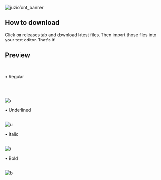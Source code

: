 ![juziofont_banner](https://user-images.githubusercontent.com/49320100/155890286-297b24f2-30e6-4780-ba7b-cca11d515116.png)
## How to download
Click on releases tab and download latest files. Then import those files into your text editor. That's it!
## Preview
<br>

• Regular

<br>
<br>

![r](https://media.discordapp.net/attachments/824247674571194418/947531260534853632/normal.png)

• Underlined 
<br>
<br>

![u](https://media.discordapp.net/attachments/824247674571194418/947531260719419432/underline.png) 

• Italic
<br>
<br>

![i](https://media.discordapp.net/attachments/824247674571194418/947531260878782464/2.png)

• Bold
<br>
<br>

![b](https://media.discordapp.net/attachments/824247674571194418/947531261101092874/bold.png)
